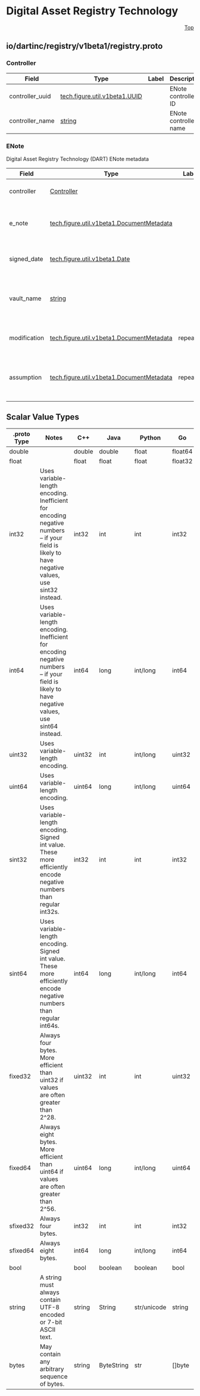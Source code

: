 # Digital Asset Registry Technology
<a name="top"></a>



<a name="io/dartinc/registry/v1beta1/registry.proto"></a>
<p align="right"><a href="#top">Top</a></p>

## io/dartinc/registry/v1beta1/registry.proto



<a name="io.dartinc.registry.v1beta1.Controller"></a>

### Controller



| Field | Type | Label | Description |
| ----- | ---- | ----- | ----------- |
| controller_uuid | [tech.figure.util.v1beta1.UUID](util#tech.figure.util.v1beta1.UUID) |  | ENote controller ID |
| controller_name | [string](#string) |  | ENote controller name |





<a name="io.dartinc.registry.v1beta1.ENote"></a>

### ENote
Digital Asset Registry Technology (DART) ENote metadata


| Field | Type | Label | Description |
| ----- | ---- | ----- | ----------- |
| controller | [Controller](#io.dartinc.registry.v1beta1.Controller) |  | Identity of the ENote controller |
| e_note | [tech.figure.util.v1beta1.DocumentMetadata](util#tech.figure.util.v1beta1.DocumentMetadata) |  | Metadata of the authoritative copy of the ENote |
| signed_date | [tech.figure.util.v1beta1.Date](util#tech.figure.util.v1beta1.Date) |  | Date the ENote was signed by the borrower |
| vault_name | [string](#string) |  | Name of the eVault storing the Authoritative copy of the ENote |
| modification | [tech.figure.util.v1beta1.DocumentMetadata](util#tech.figure.util.v1beta1.DocumentMetadata) | repeated | Documents containing modifications to the ENote |
| assumption | [tech.figure.util.v1beta1.DocumentMetadata](util#tech.figure.util.v1beta1.DocumentMetadata) | repeated | Documents containing additional assumptions about the ENote |













## Scalar Value Types

| .proto Type | Notes | C++ | Java | Python | Go | C# | PHP | Ruby |
| ----------- | ----- | --- | ---- | ------ | -- | -- | --- | ---- |
| <a name="double" /> double |  | double | double | float | float64 | double | float | Float |
| <a name="float" /> float |  | float | float | float | float32 | float | float | Float |
| <a name="int32" /> int32 | Uses variable-length encoding. Inefficient for encoding negative numbers – if your field is likely to have negative values, use sint32 instead. | int32 | int | int | int32 | int | integer | Bignum or Fixnum (as required) |
| <a name="int64" /> int64 | Uses variable-length encoding. Inefficient for encoding negative numbers – if your field is likely to have negative values, use sint64 instead. | int64 | long | int/long | int64 | long | integer/string | Bignum |
| <a name="uint32" /> uint32 | Uses variable-length encoding. | uint32 | int | int/long | uint32 | uint | integer | Bignum or Fixnum (as required) |
| <a name="uint64" /> uint64 | Uses variable-length encoding. | uint64 | long | int/long | uint64 | ulong | integer/string | Bignum or Fixnum (as required) |
| <a name="sint32" /> sint32 | Uses variable-length encoding. Signed int value. These more efficiently encode negative numbers than regular int32s. | int32 | int | int | int32 | int | integer | Bignum or Fixnum (as required) |
| <a name="sint64" /> sint64 | Uses variable-length encoding. Signed int value. These more efficiently encode negative numbers than regular int64s. | int64 | long | int/long | int64 | long | integer/string | Bignum |
| <a name="fixed32" /> fixed32 | Always four bytes. More efficient than uint32 if values are often greater than 2^28. | uint32 | int | int | uint32 | uint | integer | Bignum or Fixnum (as required) |
| <a name="fixed64" /> fixed64 | Always eight bytes. More efficient than uint64 if values are often greater than 2^56. | uint64 | long | int/long | uint64 | ulong | integer/string | Bignum |
| <a name="sfixed32" /> sfixed32 | Always four bytes. | int32 | int | int | int32 | int | integer | Bignum or Fixnum (as required) |
| <a name="sfixed64" /> sfixed64 | Always eight bytes. | int64 | long | int/long | int64 | long | integer/string | Bignum |
| <a name="bool" /> bool |  | bool | boolean | boolean | bool | bool | boolean | TrueClass/FalseClass |
| <a name="string" /> string | A string must always contain UTF-8 encoded or 7-bit ASCII text. | string | String | str/unicode | string | string | string | String (UTF-8) |
| <a name="bytes" /> bytes | May contain any arbitrary sequence of bytes. | string | ByteString | str | []byte | ByteString | string | String (ASCII-8BIT) |
